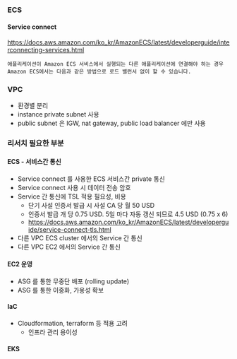 



### ECS


#### Service connect

https://docs.aws.amazon.com/ko_kr/AmazonECS/latest/developerguide/interconnecting-services.html


```
애플리케이션이 Amazon ECS 서비스에서 실행되는 다른 애플리케이션에 연결해야 하는 경우 Amazon ECS에서는 다음과 같은 방법으로 로드 밸런서 없이 할 수 있습니다.
```





### VPC

- 환경별 분리
- instance private subnet 사용
- public subnet 은 IGW, nat gateway, public load balancer 에만 사용


### 리서치 필요한 부분

#### ECS - 서비스간 통신
- Service connect 를 사용한 ECS 서비스간 private 통신
- Service connect 사용 시 데이터 전송 암호
- Service 간 통신에 TSL 적용 필요성, 비용
	- 단기 사설 인증서 발급 시 사설 CA 당 월 50 USD
	- 인증서 발급 개 당 0.75 USD. 5일 마다 자동 갱신 되므로 4.5 USD (0.75 x 6)
	- https://docs.aws.amazon.com/ko_kr/AmazonECS/latest/developerguide/service-connect-tls.html
- 다른 VPC ECS cluster 에서의 Service 간 통신
- 다른 VPC EC2 에서의 Service 간 통신


#### EC2 운영
- ASG 를 통한 무중단 배포 (rolling update)
- ASG 를 통한 이중화, 가용성 확보

#### IaC

- Cloudformation, terraform 등 적용 고려
	- 인프라 관리 용이성


#### EKS
